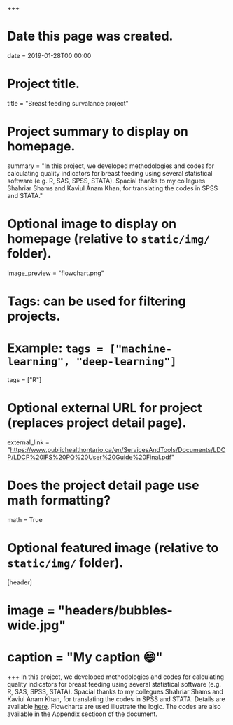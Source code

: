 +++
# Date this page was created.
date = 2019-01-28T00:00:00

# Project title.
title = "Breast feeding survalance project"

# Project summary to display on homepage.
summary = "In this project, we developed methodologies and codes for calculating quality indicators for breast feeding using several statistical
software (e.g.  R, SAS, SPSS, STATA). Spacial thanks to my collegues Shahriar Shams and Kaviul Anam Khan, for translating the codes in SPSS and STATA."

# Optional image to display on homepage (relative to `static/img/` folder).
image_preview = "flowchart.png"

# Tags: can be used for filtering projects.
# Example: `tags = ["machine-learning", "deep-learning"]`
tags = ["R"]

# Optional external URL for project (replaces project detail page).
external_link = "https://www.publichealthontario.ca/en/ServicesAndTools/Documents/LDCP/LDCP%20IFS%20PQ%20User%20Guide%20Final.pdf"

# Does the project detail page use math formatting?
math = True

# Optional featured image (relative to `static/img/` folder).
[header]
# image = "headers/bubbles-wide.jpg"
# caption = "My caption :smile:"
+++
In this project, we developed methodologies and codes for calculating quality indicators for breast feeding using several statistical
software (e.g.  R, SAS, SPSS, STATA). Spacial thanks to my collegues Shahriar Shams and Kaviul Anam Khan, for translating the codes in SPSS and STATA. Details are available [here](https://www.publichealthontario.ca/en/ServicesAndTools/Documents/LDCP/LDCP%20IFS%20PQ%20User%20Guide%20Final.pdf). Flowcharts are used illustrate the logic. The codes are also available in the Appendix sectioon of the document. 
